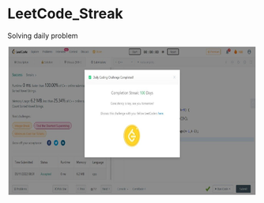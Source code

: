# LeetCode_Streak
Solving daily problem
<p align=center>
  <img src="leetcode_streak_pic.jpg" width=500px height=300px>
</p>
